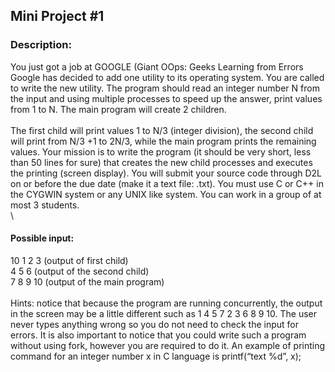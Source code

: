 ## Mini Project #1

### Description:
You just got a job at GOOGLE (Giant OOps: Geeks Learning from Errors Google has decided to add one utility to its operating system. You are called to write the new utility. The program should read an integer number N from the input and using multiple processes to speed up the answer, print values from 1 to N. The main program will create 2 children.\
\
The first child will print values 1 to N/3 (integer division), the second child will print from N/3 +1 to 2N/3, while the main program prints the remaining values. Your mission is to write the program (it should be very short, less than 50 lines for sure) that creates the new child processes and executes the printing (screen display). You will submit your source code through D2L on or before the due date (make it a text file: .txt). You must use C or C++ in the CYGWIN system or any UNIX like system. You can work in a group of at most 3 students.\
\
#### Possible input: 
10
1 2 3 (output of first child)\
4 5 6 (output of the second child)\
7 8 9 10 (output of the main program)\
\
Hints: notice that because the program are running concurrently, the output in the screen may be a little different such as 1 4 5 7 2 3 6 8 9 10. The user never types anything wrong so you do not need to check the input for errors. It is also important to notice that you could write such a program without using fork, however you are required to do it. An example of printing command for an integer number x in C language is printf(“text %d”, x);
